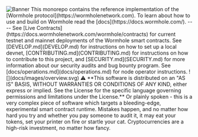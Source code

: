 
<img alt="Banner" src="docs/images/banner.jpg"/>
This monorepo contains the reference implementation of the [Wormhole protocol](https://wormholenetwork.com).
To learn about how to use and build on Wormhole read the [docs](https://docs.wormhole.com/).
----
See [Live Contracts](https://docs.wormholenetwork.com/wormhole/contracts) for current testnet and mainnet deployments of
the Wormhole smart contracts.
See [DEVELOP.md](DEVELOP.md) for instructions on how to set up a local devnet, [CONTRIBUTING.md](CONTRIBUTING.md) for instructions on how to contribute to this project, and [SECURITY.md](SECURITY.md) for more information about our security audits and bug bounty program.
See [docs/operations.md](docs/operations.md) for node operator instructions.
![](docs/images/overview.svg)
⚠ **This software is distributed on an "AS IS" BASIS, WITHOUT WARRANTIES OR CONDITIONS OF ANY KIND, either express or
implied. See the License for the specific language governing permissions and limitations under the License.** Or plainly
spoken - this is a very complex piece of software which targets a bleeding-edge, experimental smart contract runtime.
Mistakes happen, and no matter how hard you try and whether you pay someone to audit it, it may eat your tokens, set
your printer on fire or startle your cat. Cryptocurrencies are a high-risk investment, no matter how fancy.
